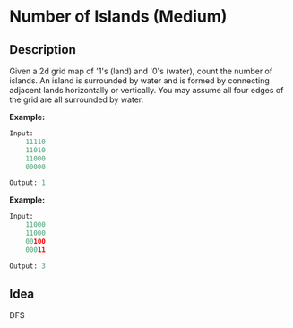 # Number of Islands (Medium)

## Description
Given a 2d grid map of '1's (land) and '0's (water), count the number of islands. An island is surrounded by water and is formed by connecting adjacent lands horizontally or vertically. You may assume all four edges of the grid are all surrounded by water.

**Example:**

```python
Input:
    11110
    11010
    11000
    00000

Output: 1
```

**Example:**

```python
Input:
    11000
    11000
    00100
    00011

Output: 3
```

## Idea
DFS
